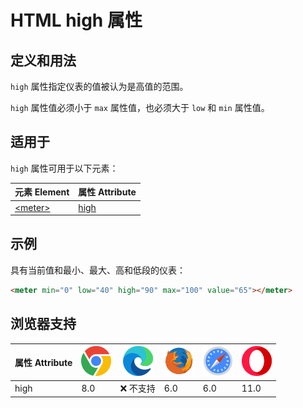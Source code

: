 HTML high 属性
===

## 定义和用法

`high` 属性指定仪表的值被认为是高值的范围。

`high` 属性值必须小于 `max` 属性值，也必须大于 `low` 和 `min` 属性值。

## 适用于

`high` 属性可用于以下元素：

| 元素 Element | 属性 Attribute |
| ----- | ----- |
| [\<meter>](../tags/meter.md) | [high](../tags/meter_high.md) |

## 示例

具有当前值和最小、最大、高和低段的仪表：

```html idoc:preview:iframe
<meter min="0" low="40" high="90" max="100" value="65"></meter>
```

## 浏览器支持

| 属性 Attribute | ![chrome][1] | ![edge][2] | ![firefox][3] | ![safari][4] | ![opera][5] |
| ------- | --- | --- | --- | --- | --- |
| high      | 8.0 | ❌ 不支持 | 6.0 | 6.0 | 11.0 |

[1]: ../assets/chrome.svg
[2]: ../assets/edge.svg
[3]: ../assets/firefox.svg
[4]: ../assets/safari.svg
[5]: ../assets/opera.svg